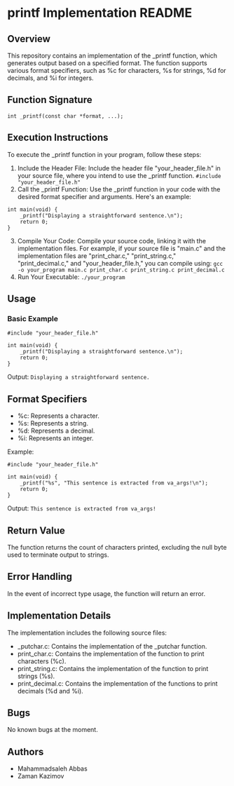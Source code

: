 # printf Implementation README

## Overview
This repository contains an implementation of the _printf function, which generates output based on a specified format. The function supports various format specifiers, such as %c for characters, %s for strings, %d for decimals, and %i for integers.

## Function Signature
```int _printf(const char *format, ...);```

## Execution Instructions
To execute the _printf function in your program, follow these steps:
1. Include the Header File:
Include the header file "your_header_file.h" in your source file, where you intend to use the _printf function.
```#include "your_header_file.h"```
2. Call the _printf Function:
Use the _printf function in your code with the desired format specifier and arguments. Here's an example:
```
int main(void) {
    _printf("Displaying a straightforward sentence.\n");
    return 0;
}
```
3. Compile Your Code:
Compile your source code, linking it with the implementation files. For example, if your source file is "main.c" and the implementation files are "print_char.c," "print_string.c," "print_decimal.c," and "your_header_file.h," you can compile using:
```gcc -o your_program main.c print_char.c print_string.c print_decimal.c```
4. Run Your Executable:
```./your_program```

## Usage
### Basic Example
```
#include "your_header_file.h"

int main(void) {
    _printf("Displaying a straightforward sentence.\n");
    return 0;
}
```
Output:
```Displaying a straightforward sentence.```

## Format Specifiers
- %c: Represents a character.
- %s: Represents a string.
- %d: Represents a decimal.
- %i: Represents an integer.

Example:
```
#include "your_header_file.h"

int main(void) {
    _printf("%s", "This sentence is extracted from va_args!\n");
    return 0;
}
```
Output:
```This sentence is extracted from va_args!```

## Return Value
The function returns the count of characters printed, excluding the null byte used to terminate output to strings.

## Error Handling
In the event of incorrect type usage, the function will return an error.

## Implementation Details

The implementation includes the following source files:

- _putchar.c: Contains the implementation of the _putchar function.
- print_char.c: Contains the implementation of the function to print characters (%c).
- print_string.c: Contains the implementation of the function to print strings (%s).
- print_decimal.c: Contains the implementation of the functions to print decimals (%d and %i).

## Bugs
No known bugs at the moment.

## Authors
- Mahammadsaleh Abbas
- Zaman Kazimov




